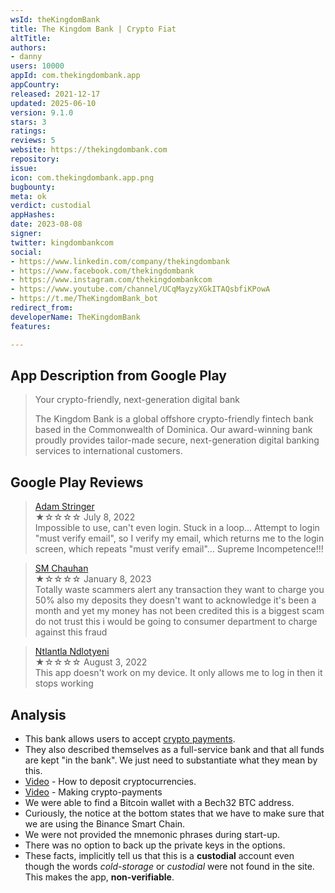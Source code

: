 ```yaml
---
wsId: theKingdomBank
title: The Kingdom Bank | Crypto Fiat
altTitle: 
authors:
- danny
users: 10000
appId: com.thekingdombank.app
appCountry: 
released: 2021-12-17
updated: 2025-06-10
version: 9.1.0
stars: 3
ratings: 
reviews: 5
website: https://thekingdombank.com
repository: 
issue: 
icon: com.thekingdombank.app.png
bugbounty: 
meta: ok
verdict: custodial
appHashes: 
date: 2023-08-08
signer: 
twitter: kingdombankcom
social:
- https://www.linkedin.com/company/thekingdombank
- https://www.facebook.com/thekingdombank
- https://www.instagram.com/thekingdombankcom
- https://www.youtube.com/channel/UCqMayzyXGkITAQsbfiKPowA
- https://t.me/TheKingdomBank_bot
redirect_from: 
developerName: TheKingdomBank
features: 

---
```


## App Description from Google Play 

  > Your crypto-friendly, next-generation digital bank
  >
  > The Kingdom Bank is a global offshore crypto-friendly fintech bank based in the Commonwealth of Dominica. Our award-winning bank proudly provides tailor-made secure, next-generation digital banking services to international customers.

## Google Play Reviews

> [Adam Stringer](https://play.google.com/store/apps/details?id=com.thekingdombank.app&gl=dm)<br>
  ★☆☆☆☆ July 8, 2022 <br>
       Impossible to use, can't even login. Stuck in a loop... Attempt to login "must verify email", so I verify my email, which returns me to the login screen, which repeats "must verify email"... Supreme Incompetence!!!

> [SM Chauhan](https://play.google.com/store/apps/details?id=com.thekingdombank.app&gl=dm)<br>
  ★☆☆☆☆ January 8, 2023 <br>
       Totally waste scammers alert any transaction they want to charge you 50% also my deposits they doesn't want to acknowledge it's been a month and yet my money has not been credited this is a biggest scam do not trust this i would be going to consumer department to charge against this fraud

> [Ntlantla Ndlotyeni](https://play.google.com/store/apps/details?id=com.thekingdombank.app&gl=dm)<br>
  ★☆☆☆☆ August 3, 2022<br>
       This app doesn't work on my device. It only allows me to log in then it stops working

## Analysis 

- This bank allows users to accept [crypto payments](https://www.thekingdombank.com/crypto-payments). 
- They also described themselves as a full-service bank and that all funds are kept "in the bank". We just need to substantiate what they mean by this.
- [Video](https://www.youtube.com/watch?v=lXpe4KezeAY) - How to deposit cryptocurrencies.
- [Video](https://www.youtube.com/watch?v=vJ5S4u9J31o) - Making crypto-payments
- We were able to find a Bitcoin wallet with a Bech32 BTC address. 
- Curiously, the notice at the bottom states that we have to make sure that we are using the Binance Smart Chain.
- We were not provided the mnemonic phrases during start-up.
- There was no option to back up the private keys in the options. 
- These facts, implicitly tell us that this is a **custodial** account even though the words *cold-storage* or *custodial* were not found in the site. This makes the app, **non-verifiable**.

